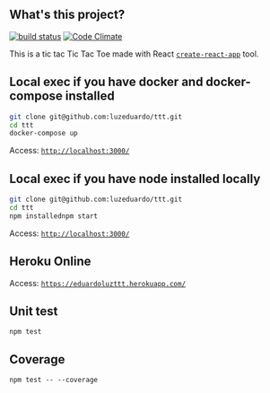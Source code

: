 ## What's this project?
[![build status](https://img.shields.io/travis/luzeduardo/ttt/master.svg?style=flat-square)](https://travis-ci.org/luzeduardo/ttt)
[![Code Climate](https://codeclimate.com/github/luzeduardo/ttt/badges/gpa.svg)](https://codeclimate.com/github/luzeduardo/ttt)


This is a tic tac Tic Tac Toe made with React
[`create-react-app`](https://github.com/facebookincubator/create-react-app) tool.

## Local exec if you have docker and docker-compose installed
```bash
git clone git@github.com:luzeduardo/ttt.git
cd ttt
docker-compose up
```
Access: [`http://localhost:3000/`](http://localhost:3000/)

## Local exec if you have node installed locally
```bash
git clone git@github.com:luzeduardo/ttt.git
cd ttt
npm installednpm start
```
Access: [`http://localhost:3000/`](http://localhost:3000/)

## Heroku Online
Access: [`https://eduardoluzttt.herokuapp.com/`](https://eduardoluzttt.herokuapp.com/)

## Unit test
```
npm test
```

## Coverage
```
npm test -- --coverage
```
